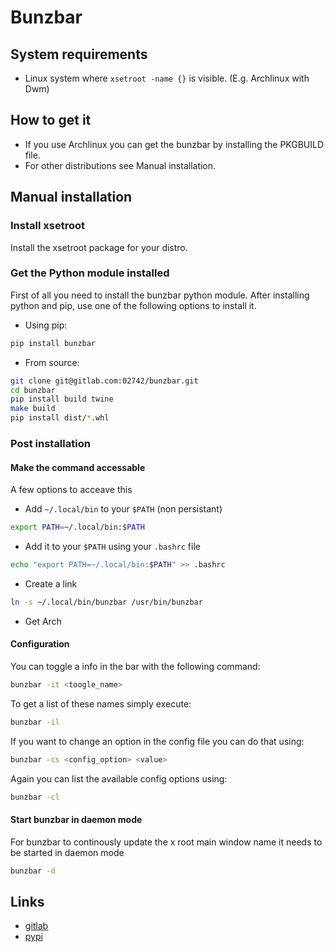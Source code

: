 # Bunzbar

## System requirements
+ Linux system where `xsetroot -name {}` is visible. (E.g. Archlinux with Dwm)

## How to get it

+ If you use Archlinux you can get the bunzbar by installing the PKGBUILD file.
+ For other distributions see Manual installation.

## Manual installation

### Install xsetroot
Install the xsetroot package for your distro.

### Get the Python module installed

First of all you need to install the bunzbar python module.
After installing python and pip, use one of the following options to install it.

+  Using pip:
```bash
pip install bunzbar
```
+  From source:
```bash
git clone git@gitlab.com:02742/bunzbar.git
cd bunzbar
pip install build twine
make build
pip install dist/*.whl
```


### Post installation

#### Make the command accessable 

A few options to acceave this

+ Add `~/.local/bin` to your `$PATH` (non persistant)
```bash
export PATH=~/.local/bin:$PATH
```
+ Add it to your `$PATH` using your `.bashrc` file
```bash
echo "export PATH=~/.local/bin:$PATH" >> .bashrc
```
+ Create a link
```bash
ln -s ~/.local/bin/bunzbar /usr/bin/bunzbar
```
+ Get Arch

#### Configuration
You can toggle a info in the bar with the following command:
```bash
bunzbar -it <toogle_name>
```
To get a list of these names simply execute:
```bash
bunzbar -il
```
If you want to change an option in the config file you can do that using:
```bash
bunzbar -cs <config_option> <value>
```
Again you can list the available config options using:
```bash
bunzbar -cl
```

#### Start bunzbar in daemon mode
For bunzbar to continously update the x root main window name it needs to be started in daemon mode
```bash
bunzbar -d
```

## Links

+ [gitlab](https://gitlab.com/02742/bunzbar/)
+ [pypi](https://pypi.org/project/bunzbar/)
